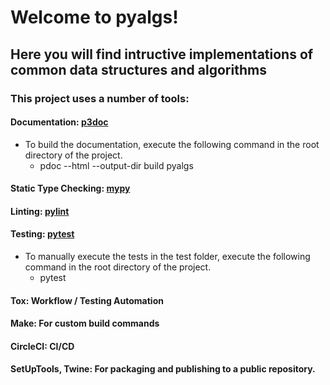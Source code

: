# Welcome to pyalgs!

## Here you will find intructive implementations of common data structures and algorithms

### This project uses a number of tools:

#### Documentation: [p3doc](https://pdoc3.github.io/pdoc/)
* To build the documentation, execute the following command in the root directory of the project.
  * pdoc --html --output-dir build pyalgs

#### Static Type Checking: [mypy](https://mypy.readthedocs.io/en/latest/index.html#)

#### Linting: [pylint](https://www.pylint.org/)

#### Testing: [pytest](https://docs.pytest.org/en/latest/contents.html)
* To manually execute the tests in the test folder, execute the following command in the root directory of the project.
  * pytest

#### Tox: Workflow / Testing Automation

#### Make: For custom build commands

#### CircleCI: CI/CD

#### SetUpTools, Twine: For packaging and publishing to a public repository.